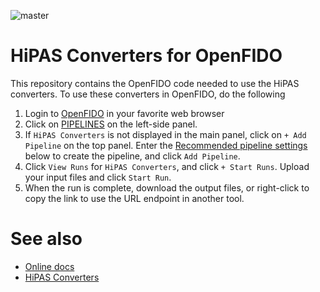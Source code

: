 ![master](https://github.com/openfido/hipas-converters/workflows/master/badge.svg)

# HiPAS Converters for OpenFIDO

This repository contains the OpenFIDO code needed to use the HiPAS converters.  To use these converters in OpenFIDO, do the following

1. Login to [OpenFIDO](https://app.openfido.org) in your favorite web browser
2. Click on [PIPELINES](https://app.openfido.org/pipelines) on the left-side panel.
3. If `HiPAS Converters` is not displayed in the main panel, click on `+ Add Pipeline` on the top panel. Enter the [Recommended pipeline settings](http://docs.gridlabd.us/index.html?owner=openfido&project=hipas-converters&branch=master&folder=&doc=/Recommended_pipeline_settings.md) below to create the pipeline, and click `Add Pipeline`.
4. Click `View Runs` for `HiPAS Converters`, and click `+ Start Runs`.  Upload your input files and click `Start Run`.  
5. When the run is complete, download the output files, or right-click to copy the link to use the URL endpoint in another tool.

# See also

* [Online docs](http://docs.gridlabd.us/index.html?owner=openfido&project=hipas-converters&branch=master&folder=&doc=/README.md)
* [HiPAS Converters](http://docs.gridlabd.us/index.html?owner=slacgismo&project=hipas-converters&branch=master&folder=&doc=/README.md)
